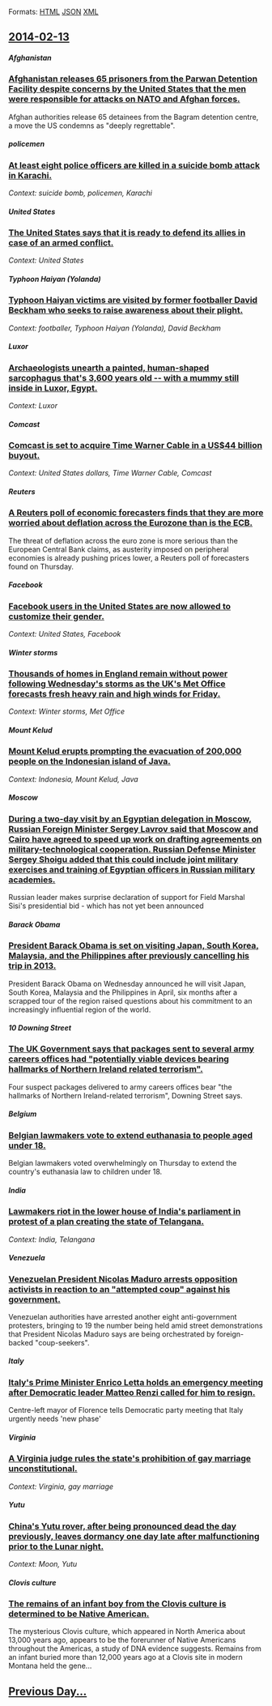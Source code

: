 
Formats: [HTML](2014/02/13/index.html)  [JSON](2014/02/13/index.json)  [XML](2014/02/13/index.xml)  

## [2014-02-13](/news/2014/02/13/index.md)

##### Afghanistan
### [Afghanistan releases 65 prisoners from the Parwan Detention Facility despite concerns by the United States that the men were responsible for attacks on NATO and Afghan forces. ](/news/2014/02/13/afghanistan-releases-65-prisoners-from-the-parwan-detention-facility-despite-concerns-by-the-united-states-that-the-men-were-responsible-for.md)
Afghan authorities release 65 detainees from the Bagram detention centre, a move the US condemns as &quot;deeply regrettable&quot;.

##### policemen
### [At least eight police officers are killed in a suicide bomb attack in Karachi. ](/news/2014/02/13/at-least-eight-police-officers-are-killed-in-a-suicide-bomb-attack-in-karachi.md)
_Context: suicide bomb, policemen, Karachi_

##### United States
### [The United States says that it is ready to defend its allies in case of an armed conflict. ](/news/2014/02/13/the-united-states-says-that-it-is-ready-to-defend-its-allies-in-case-of-an-armed-conflict.md)
_Context: United States_

##### Typhoon Haiyan (Yolanda)
### [Typhoon Haiyan victims are visited by former footballer David Beckham who seeks to raise awareness about their plight. ](/news/2014/02/13/typhoon-haiyan-victims-are-visited-by-former-footballer-david-beckham-who-seeks-to-raise-awareness-about-their-plight.md)
_Context: footballer, Typhoon Haiyan (Yolanda), David Beckham_

##### Luxor
### [Archaeologists unearth a painted, human-shaped sarcophagus that's 3,600 years old -- with a mummy still inside in Luxor, Egypt. ](/news/2014/02/13/archaeologists-unearth-a-painted-human-shaped-sarcophagus-that-s-3-600-years-old-with-a-mummy-still-inside-in-luxor-egypt.md)
_Context: Luxor_

##### Comcast
### [Comcast is set to acquire Time Warner Cable in a US$44 billion buyout. ](/news/2014/02/13/comcast-is-set-to-acquire-time-warner-cable-in-a-us-44-billion-buyout.md)
_Context: United States dollars, Time Warner Cable, Comcast_

##### Reuters
### [A Reuters poll of economic forecasters finds that they are more worried about deflation across the Eurozone than is the ECB. ](/news/2014/02/13/a-reuters-poll-of-economic-forecasters-finds-that-they-are-more-worried-about-deflation-across-the-eurozone-than-is-the-ecb.md)
The threat of deflation across the euro zone is more serious than the European Central Bank claims, as austerity imposed on peripheral economies is already pushing prices lower, a Reuters poll of forecasters found on Thursday.

##### Facebook
### [Facebook users in the United States are now allowed to customize their gender. ](/news/2014/02/13/facebook-users-in-the-united-states-are-now-allowed-to-customize-their-gender.md)
_Context: United States, Facebook_

##### Winter storms
### [Thousands of homes in England remain without power following Wednesday's storms as the UK's Met Office forecasts fresh heavy rain and high winds for Friday. ](/news/2014/02/13/thousands-of-homes-in-england-remain-without-power-following-wednesday-s-storms-as-the-uk-s-met-office-forecasts-fresh-heavy-rain-and-high-w.md)
_Context: Winter storms, Met Office_

##### Mount Kelud
### [Mount Kelud erupts prompting the evacuation of 200,000 people on the Indonesian island of Java. ](/news/2014/02/13/mount-kelud-erupts-prompting-the-evacuation-of-200-000-people-on-the-indonesian-island-of-java.md)
_Context: Indonesia, Mount Kelud, Java_

##### Moscow
### [During a two-day visit by an Egyptian delegation in Moscow, Russian Foreign Minister Sergey Lavrov said that Moscow and Cairo have agreed to speed up work on drafting agreements on military-technological cooperation. Russian Defense Minister Sergey Shoigu added that this could include joint military exercises and training of Egyptian officers in Russian military academies.](/news/2014/02/13/during-a-two-day-visit-by-an-egyptian-delegation-in-moscow-russian-foreign-minister-sergey-lavrov-said-that-moscow-and-cairo-have-agreed-to.md)
Russian leader makes surprise declaration of support for Field Marshal Sisi&#039;s presidential bid - which has not yet been announced

##### Barack Obama
### [President Barack Obama is set on visiting Japan, South Korea, Malaysia, and the Philippines after previously cancelling his trip in 2013. ](/news/2014/02/13/president-barack-obama-is-set-on-visiting-japan-south-korea-malaysia-and-the-philippines-after-previously-cancelling-his-trip-in-2013.md)
President Barack Obama on Wednesday announced he will visit Japan, South Korea, Malaysia and the Philippines in April, six months after a scrapped tour of the region raised questions about his commitment to an increasingly influential region of the world.

##### 10 Downing Street
### [The UK Government says that packages sent to several army careers offices had "potentially viable devices bearing hallmarks of Northern Ireland related terrorism". ](/news/2014/02/13/the-uk-government-says-that-packages-sent-to-several-army-careers-offices-had-potentially-viable-devices-bearing-hallmarks-of-northern-irel.md)
Four suspect packages delivered to army careers offices bear &quot;the hallmarks of Northern Ireland-related terrorism&quot;, Downing Street says.

##### Belgium
### [Belgian lawmakers vote to extend euthanasia to people aged under 18. ](/news/2014/02/13/belgian-lawmakers-vote-to-extend-euthanasia-to-people-aged-under-18.md)
Belgian lawmakers voted overwhelmingly on Thursday to extend the country&#039;s euthanasia law to children under 18.

##### India
### [Lawmakers riot in the lower house of India's parliament in protest of a plan creating the state of Telangana. ](/news/2014/02/13/lawmakers-riot-in-the-lower-house-of-india-s-parliament-in-protest-of-a-plan-creating-the-state-of-telangana.md)
_Context: India, Telangana_

##### Venezuela
### [Venezuelan President Nicolas Maduro arrests opposition activists in reaction to an "attempted coup" against his government. ](/news/2014/02/13/venezuelan-president-nicola-s-maduro-arrests-opposition-activists-in-reaction-to-an-attempted-coup-against-his-government.md)
Venezuelan authorities have arrested another eight anti-government protesters, bringing to 19 the number being held amid street demonstrations that President Nicolas Maduro says are being orchestrated by foreign-backed &quot;coup-seekers&quot;.

##### Italy
### [Italy's Prime Minister Enrico Letta holds an emergency meeting after Democratic leader Matteo Renzi called for him to resign. ](/news/2014/02/13/italy-s-prime-minister-enrico-letta-holds-an-emergency-meeting-after-democratic-leader-matteo-renzi-called-for-him-to-resign.md)
Centre-left mayor of Florence tells Democratic party meeting that Italy urgently needs &#x27;new phase&#x27;

##### Virginia
### [A Virginia judge rules the state's prohibition of gay marriage unconstitutional. ](/news/2014/02/13/a-virginia-judge-rules-the-state-s-prohibition-of-gay-marriage-unconstitutional.md)
_Context: Virginia, gay marriage_

##### Yutu
### [China's Yutu rover, after being pronounced dead the day previously, leaves dormancy one day late after malfunctioning prior to the Lunar night. ](/news/2014/02/13/china-s-yutu-rover-after-being-pronounced-dead-the-day-previously-leaves-dormancy-one-day-late-after-malfunctioning-prior-to-the-lunar-nig.md)
_Context: Moon, Yutu_

##### Clovis culture
### [The remains of an infant boy from the Clovis culture is determined to be Native American. ](/news/2014/02/13/the-remains-of-an-infant-boy-from-the-clovis-culture-is-determined-to-be-native-american.md)
The mysterious Clovis culture, which appeared in North America about 13,000 years ago, appears to be the forerunner of Native Americans throughout the Americas, a study of DNA evidence suggests. Remains from an infant buried more than 12,000 years ago at a Clovis site in modern Montana held the gene...

## [Previous Day...](/news/2014/02/12/index.md)

